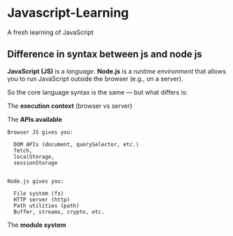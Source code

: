 # Javascript-Learning
A fresh learning of JavaScript


## Difference in syntax between js and node js

**JavaScript (JS)** is a *language*. **Node.js** is a *runtime environment* that allows you to run JavaScript outside the browser (e.g., on a server).

So the core language syntax is the same — but what differs is:

The **execution context** (browser vs server)

The **APIs available**
```text
Browser JS gives you:

  DOM APIs (document, querySelector, etc.)
  fetch, 
  localStorage, 
  sessionStorage


Node.js gives you:

  File system (fs)
  HTTP server (http)
  Path utilities (path)
  Buffer, streams, crypto, etc.

```

The **module system**

